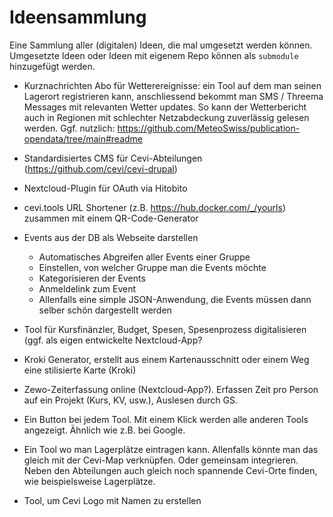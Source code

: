 # Ideensammlung
Eine Sammlung aller (digitalen) Ideen, die mal umgesetzt werden können. Umgesetzte Ideen oder Ideen mit eigenem Repo können als `submodule` hinzugefügt werden.

- Kurznachrichten Abo für Wetterereignisse: ein Tool auf dem man seinen Lagerort registrieren kann, anschliessend bekommt man SMS / Threema Messages mit relevanten Wetter updates. So kann der Wetterbericht auch in Regionen mit schlechter Netzabdeckung zuverlässig gelesen werden. Ggf. nutzlich: https://github.com/MeteoSwiss/publication-opendata/tree/main#readme

- Standardisiertes CMS für Cevi-Abteilungen (https://github.com/cevi/cevi-drupal)
- Nextcloud-Plugin für OAuth via Hitobito
- cevi.tools URL Shortener (z.B. https://hub.docker.com/_/yourls) zusammen mit einem QR-Code-Generator
- Events aus der DB als Webseite darstellen
  - Automatisches Abgreifen aller Events einer Gruppe
  - Einstellen, von welcher Gruppe man die Events möchte
  - Kategorisieren der Events
  - Anmeldelink zum Event
  - Allenfalls eine simple JSON-Anwendung, die Events müssen dann selber schön dargestellt werden

- Tool für Kursfinänzler, Budget, Spesen, Spesenprozess digitalisieren (ggf. als eigen entwickelte Nextcloud-App?

- Kroki Generator, erstellt aus einem Kartenausschnitt oder einem Weg eine stilisierte Karte (Kroki)

- Zewo-Zeiterfassung online (Nextcloud-App?). Erfassen Zeit pro Person auf ein Projekt (Kurs, KV, usw.), Auslesen durch GS.

- Ein Button bei jedem Tool. Mit einem Klick werden alle anderen Tools angezeigt. Ähnlich wie z.B. bei Google.

- Ein Tool wo man Lagerplätze eintragen kann. Allenfalls könnte man das gleich mit der Cevi-Map verknüpfen. Oder gemeinsam integrieren. Neben den Abteilungen auch gleich noch spannende Cevi-Orte finden, wie beispielsweise Lagerplätze.

- Tool, um Cevi Logo mit Namen zu erstellen
